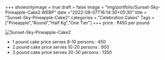 +++
showonlyimage = true
draft = false
image = "img/portfolio/Sunset-Sky-Pineapple-Cake2.WEBP"
date ="2022-08-07T16:14:30+05:30"
title = "Sunset-Sky-Pineapple-Cake2"
categories = "Celebration Cakes"
Tags = ["Pineapple","Round","Half Kg","One Tier"]
+++
price : ₹450 per pound
<!--more-->
![Sunset-Sky-Pineapple-Cake2](/img/portfolio/Sunset-Sky-Pineapple-Cake2.WEBP)
* 1 pound cake price serves 8-10 persons : 450
* 2 pound cake price serves 10-20 persons : 900
* 3 pound cake price serves 20-30 persons : 1350
